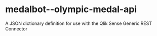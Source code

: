 # medalbot--olympic-medal-api
A JSON dictionary definition for use with the Qlik Sense Generic REST Connector
